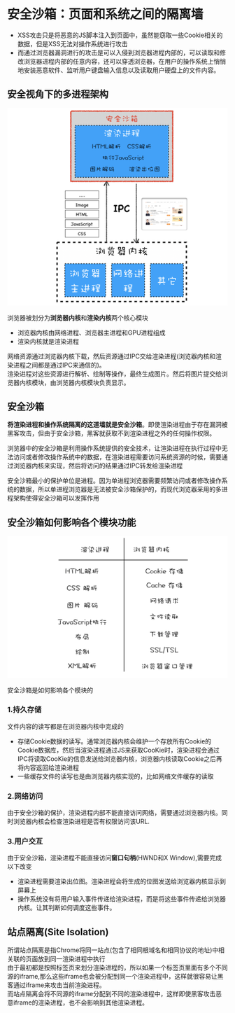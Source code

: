 # 安全沙箱：页面和系统之间的隔离墙
- XSS攻击只是将恶意的JS脚本注入到页面中，虽然能窃取一些Cookie相关的数据，但是XSS无法对操作系统进行攻击
- 而通过浏览器漏洞进行的攻击是可以入侵到浏览器进程内部的，可以读取和修改浏览器进程内部的任意内容，还可以穿透浏览器，在用户的操作系统上悄悄地安装恶意软件、监听用户键盘输入信息以及读取用户硬盘上的文件内容。


## 安全视角下的多进程架构
![](img/多进程架构.png)  

浏览器被划分为**浏览器内核**和**渲染内核**两个核心模块  
- 浏览器内核由网络进程、浏览器主进程和GPU进程组成
- 渲染内核就是渲染进程  

网络资源通过浏览器内核下载，然后资源通过IPC交给渲染进程(浏览器内核和渲染进程之间都是通过IPC来通信的)。  
渲染进程对这些资源进行解析、绘制等操作，最终生成图片。然后将图片提交给浏览器内核模块，由浏览器内核模块负责显示。

## 安全沙箱
**将渲染进程和操作系统隔离的这道墙就是安全沙箱**。即使渲染进程由于存在漏洞被黑客攻击，但由于安全沙箱，黑客就获取不到渲染进程之外的任何操作权限。  

浏览器中的安全沙箱是利用操作系统提供的安全技术，让渲染进程在执行过程中无法访问或者修改操作系统中的数据，在渲染进程需要访问系统资源的时候，需要通过浏览器内核来实现，然后将访问的结果通过IPC转发给渲染进程  

安全沙箱最小的保护单位是进程。因为单进程浏览器需要频繁访问或者修改操作系统的数据，所以单进程浏览器是无法被安全沙箱保护的，而现代浏览器采用的多进程架构使得安全沙箱可以发挥作用

## 安全沙箱如何影响各个模块功能
![](img/模块功能.png)  

安全沙箱是如何影响各个模块的
### 1.持久存储
文件内容的读写都是在浏览器内核中完成的  
- 存储Cookie数据的读写。通常浏览器内核会维护一个存放所有Cookie的Cookie数据库，然后当渲染进程通过JS来获取CooKie时，渲染进程会通过IPC将读取CooKie的信息发送给浏览器内核，浏览器内核读取Cookie之后再将内容返回给渲染进程
- 一些缓存文件的读写也是由浏览器内核实现的，比如网络文件缓存的读取

### 2.网络访问
由于安全沙箱的保护，渲染进程内部不能直接访问网络，需要通过浏览器内核。同时浏览器内核会检查渲染进程是否有权限访问该URL.

### 3.用户交互
由于安全沙箱，渲染进程不能直接访问**窗口句柄**(HWND和X Window),需要完成以下改变  
- 渲染进程需要渲染出位图。渲染进程会将生成的位图发送给浏览器内核显示到屏幕上  
- 操作系统没有将用户输入事件传递给渲染进程，而是将这些事件传递给浏览器内核。让其判断如何调度这些事件。

## 站点隔离(Site Isolation)
所谓站点隔离是指Chrome将同一站点(包含了相同根域名和相同协议的地址)中相关联的页面放到同一渲染进程中执行  
由于最初都是按照标签页来划分渲染进程的，所以如果一个标签页里面有多个不同源的iframe,那么这些iframe也会被分配到同一个渲染进程中，这样就很容易让黑客通过iframe来攻击当前渲染进程。  
而站点隔离会将不同源的iframe分配到不同的渲染进程中，这样即使黑客攻击恶意iframe的渲染进程，也不会影响到其他渲染进程。